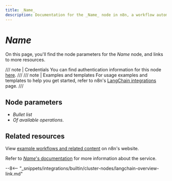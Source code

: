 ```yaml
---
title: _Name_
description: Documentation for the _Name_ node in n8n, a workflow automation platform. Includes details of operations and configuration, and links to examples and credentials information.
---
```


# _Name_

<!-- Briefly summarize the node. For example:

The _Name_ node allows you to automate work in _Name_ and integrate _Name_ with other applications. n8n has built-in support for a wide range of _Name_ features, which includes creating, updating, and deleting events, people, tags, and signatures. -->

On this page, you'll find the node parameters for the _Name_ node, and links to more resources.

///  note  | Credentials
You can find authentication information for this node [here](/integrations/builtin/credentials/_Name_/).
///
///  note  | Examples and templates
For usage examples and templates to help you get started, refer to n8n's [LangChain integrations](https://n8n.io/integrations/langchain/) page.
///	
## Node parameters

* _Bullet list_
* _Of available operations_.

## Related resources

View [example workflows and related content](https://n8n.io/integrations/langchain/) on n8n's website.

Refer to [_Name_'s documentation]() for more information about the service.

--8<-- "_snippets/integrations/builtin/cluster-nodes/langchain-overview-link.md"
